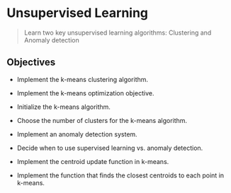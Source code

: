 # Unsupervised Learning
> Learn two key unsupervised learning algorithms: Clustering and Anomaly detection
## Objectives

* Implement the k-means clustering algorithm.
+ Implement the k-means optimization objective.
* Initialize the k-means algorithm.
+ Choose the number of clusters for the k-means algorithm.
* Implement an anomaly detection system.
+ Decide when to use supervised learning vs. anomaly detection.
* Implement the centroid update function in k-means.
+ Implement the function that finds the closest centroids to each point in k-means.
